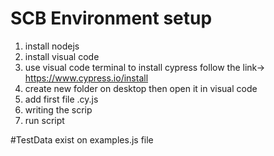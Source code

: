 # SCB Environment setup
1) install nodejs
2) install visual code
3) use visual code terminal to install cypress follow the link-> https://www.cypress.io/install
4) create new folder on desktop then open it in visual code
5) add first file .cy.js
6) writing the scrip
7) run script

#TestData exist on examples.js file
